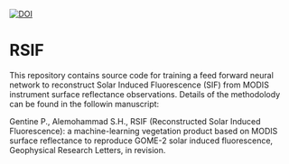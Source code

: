 <a href="https://zenodo.org/badge/latestdoi/40261220"><img src="https://zenodo.org/badge/40261220.svg" alt="DOI"></a>

# RSIF
This repository contains source code for training a feed forward neural network to reconstruct Solar Induced Fluorescence (SIF) from MODIS instrument surface reflectance observations. 
Details of the methodolody can be found in the followin manuscript:


Gentine P., Alemohammad S.H., RSIF (Reconstructed Solar Induced Fluorescence): a machine-learning vegetation product based on MODIS surface reflectance to reproduce GOME-2 solar induced fluorescence, Geophysical Research Letters, in revision. 
